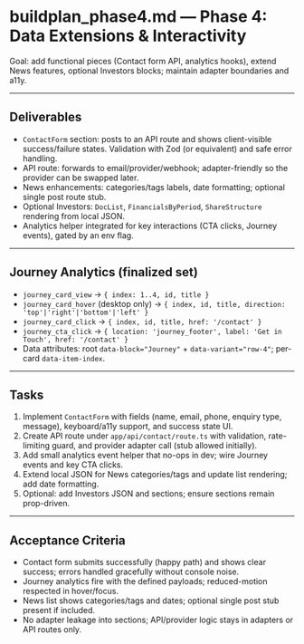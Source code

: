 # buildplan_phase4.md — Phase 4: Data Extensions & Interactivity

Goal: add functional pieces (Contact form API, analytics hooks), extend News features, optional Investors blocks; maintain adapter boundaries and a11y.

---

## Deliverables

- `ContactForm` section: posts to an API route and shows client-visible success/failure states. Validation with Zod (or equivalent) and safe error handling.
- API route: forwards to email/provider/webhook; adapter-friendly so the provider can be swapped later.
- News enhancements: categories/tags labels, date formatting; optional single post route stub.
- Optional Investors: `DocList`, `FinancialsByPeriod`, `ShareStructure` rendering from local JSON.
- Analytics helper integrated for key interactions (CTA clicks, Journey events), gated by an env flag.

---

## Journey Analytics (finalized set)

- `journey_card_view` → `{ index: 1..4, id, title }`
- `journey_card_hover` (desktop only) → `{ index, id, title, direction: 'top'|'right'|'bottom'|'left' }`
- `journey_card_click` → `{ index, id, title, href: '/contact' }`
- `journey_cta_click` → `{ location: 'journey_footer', label: 'Get in Touch', href: '/contact' }`
- Data attributes: root `data-block="Journey"` + `data-variant="row-4"`; per-card `data-item-index`.

---

## Tasks

1) Implement `ContactForm` with fields (name, email, phone, enquiry type, message), keyboard/a11y support, and success state UI.
2) Create API route under `app/api/contact/route.ts` with validation, rate-limiting guard, and provider adapter call (stub allowed initially).
3) Add small analytics event helper that no-ops in dev; wire Journey events and key CTA clicks.
4) Extend local JSON for News categories/tags and update list rendering; add date formatting.
5) Optional: add Investors JSON and sections; ensure sections remain prop-driven.

---

## Acceptance Criteria

- Contact form submits successfully (happy path) and shows clear success; errors handled gracefully without console noise.
- Journey analytics fire with the defined payloads; reduced-motion respected in hover/focus.
- News list shows categories/tags and dates; optional single post stub present if included.
- No adapter leakage into sections; API/provider logic stays in adapters or API routes only.


